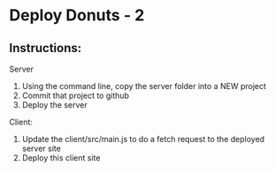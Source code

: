 # Deploy Donuts - 2

## Instructions:

Server

1. Using the command line, copy the server folder into a NEW project
1. Commit that project to github
1. Deploy the server

Client:

1.  Update the client/src/main.js to do a fetch request to the deployed server site
1.  Deploy this client site
